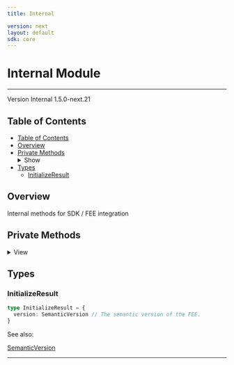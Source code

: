 ```yaml
---
title: Internal

version: next
layout: default
sdk: core
---
```


# Internal Module

---

Version Internal 1.5.0-next.21

## Table of Contents

- [Table of Contents](#table-of-contents)
- [Overview](#overview)
- [Private Methods](#private-methods)<details markdown="1"  ontoggle="document.getElementById('private-methods-details').open=this.open"><summary>Show</summary>
  </details>
- [Types](#types)
  - [InitializeResult](#initializeresult)

## Overview

Internal methods for SDK / FEE integration

## Private Methods

<details markdown="1"  id="private-methods-details">
  <summary>View</summary>

### initialize

_This is a private RPC method._

Initialize the SDK / FEE session.

Parameters:

| Param     | Type                                                   | Required | Description                      |
| --------- | ------------------------------------------------------ | -------- | -------------------------------- |
| `version` | [`SemanticVersion`](../Types/schemas/#SemanticVersion) | true     | The semantic version of the SDK. |

Result:

[InitializeResult](#initializeresult)

Capabilities:

| Role | Capability                                   |
| ---- | -------------------------------------------- |
| uses | xrn:firebolt:capability:lifecycle:initialize |

#### Examples

Default Example

JSON-RPC:

Request:

```json
{
  "jsonrpc": "2.0",
  "id": 1,
  "method": "Internal.initialize",
  "params": {
    "version": {
      "major": 1,
      "minor": 0,
      "patch": 0,
      "readable": "Firebolt SDK 1.0.0"
    }
  }
}
```

Response:

```json
{
  "jsonrpc": "2.0",
  "id": 1,
  "result": {
    "version": {
      "major": 1,
      "minor": 0,
      "patch": 0,
      "readable": "Firebolt FEE 1.0.0"
    }
  }
}
```

---

</details>

## Types

### InitializeResult

```typescript
type InitializeResult = {
  version: SemanticVersion // The semantic version of the FEE.
}
```

See also:

[SemanticVersion](../Types/schemas/#SemanticVersion)

---
